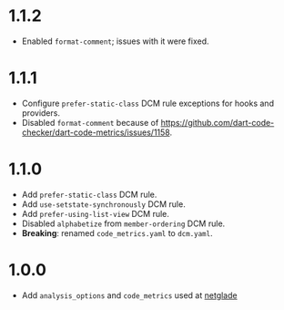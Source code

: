 # 1.1.2
- Enabled `format-comment`; issues with it were fixed.

# 1.1.1
- Configure `prefer-static-class` DCM rule exceptions for hooks and providers.
- Disabled `format-comment` because of https://github.com/dart-code-checker/dart-code-metrics/issues/1158.

# 1.1.0
- Add `prefer-static-class` DCM rule.
- Add `use-setstate-synchronously` DCM rule.
- Add `prefer-using-list-view` DCM rule.
- Disabled `alphabetize` from `member-ordering` DCM rule.
- **Breaking**: renamed `code_metrics.yaml` to `dcm.yaml`.

# 1.0.0

- Add `analysis_options` and `code_metrics` used at [netglade](https://netglade.cz/en)
